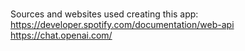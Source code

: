 <br>Sources and websites used creating this app:
<br>https://developer.spotify.com/documentation/web-api
<br>https://chat.openai.com/
